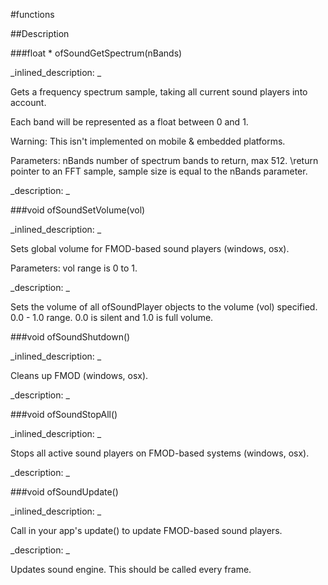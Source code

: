 #functions


<!--
_visible: True_
_advanced: False_
-->

##Description






<!----------------------------------------------------------------------------->

###float * ofSoundGetSpectrum(nBands)

<!--
_syntax: ofSoundGetSpectrum(nBands)_
_name: ofSoundGetSpectrum_
_returns: float *_
_returns_description: _
_parameters: int nBands_
_version_started: _
_version_deprecated: _
_summary: _
_constant: False_
_static: False_
_visible: True_
_advanced: False_
-->

_inlined_description: _

Gets a frequency spectrum sample, taking all current sound players into account.

Each band will be represented as a float between 0 and 1.


Warning: This isn't implemented on mobile & embedded platforms.

Parameters:
nBands number of spectrum bands to return, max 512.
\return pointer to an FFT sample, sample size is equal to the nBands parameter.







_description: _








<!----------------------------------------------------------------------------->

###void ofSoundSetVolume(vol)

<!--
_syntax: ofSoundSetVolume(vol)_
_name: ofSoundSetVolume_
_returns: void_
_returns_description: _
_parameters: float vol_
_version_started: 006_
_version_deprecated: _
_summary: _
_constant: False_
_static: False_
_visible: True_
_advanced: False_
-->

_inlined_description: _

Sets global volume for FMOD-based sound players (windows, osx).

Parameters:
vol range is 0 to 1.







_description: _


Sets the volume of all ofSoundPlayer objects to the volume (vol) specified. 0.0 - 1.0 range. 0.0 is silent and 1.0 is full volume.







<!----------------------------------------------------------------------------->

###void ofSoundShutdown()

<!--
_syntax: ofSoundShutdown()_
_name: ofSoundShutdown_
_returns: void_
_returns_description: _
_parameters: _
_version_started: _
_version_deprecated: _
_summary: _
_constant: False_
_static: False_
_visible: True_
_advanced: False_
-->

_inlined_description: _

Cleans up FMOD (windows, osx).







_description: _








<!----------------------------------------------------------------------------->

###void ofSoundStopAll()

<!--
_syntax: ofSoundStopAll()_
_name: ofSoundStopAll_
_returns: void_
_returns_description: _
_parameters: _
_version_started: _
_version_deprecated: _
_summary: _
_constant: False_
_static: False_
_visible: True_
_advanced: False_
-->

_inlined_description: _

Stops all active sound players on FMOD-based systems (windows, osx).







_description: _








<!----------------------------------------------------------------------------->

###void ofSoundUpdate()

<!--
_syntax: ofSoundUpdate()_
_name: ofSoundUpdate_
_returns: void_
_returns_description: _
_parameters: _
_version_started: _
_version_deprecated: _
_summary: _
_constant: False_
_static: False_
_visible: True_
_advanced: False_
-->

_inlined_description: _

Call in your app's update() to update FMOD-based sound players.







_description: _


Updates sound engine. This should be called every frame.







<!----------------------------------------------------------------------------->

